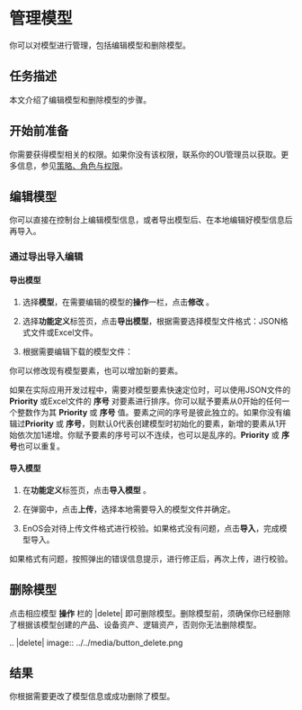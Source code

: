 # 管理模型

你可以对模型进行管理，包括编辑模型和删除模型。

## 任务描述

本文介绍了编辑模型和删除模型的步骤。

## 开始前准备


你需要获得模型相关的权限。如果你没有该权限，联系你的OU管理员以获取。更多信息，参见[策略、角色与权限](/docs/iam/zh_CN/latest/access_policy)。


## 编辑模型

你可以直接在控制台上编辑模型信息，或者导出模型后、在本地编辑好模型信息后再导入。

### 通过导出导入编辑

#### 导出模型 

1. 选择**模型**，在需要编辑的模型的**操作**一栏，点击**修改** 。

2. 选择**功能定义**标签页，点击**导出模型**，根据需要选择模型文件格式：JSON格式文件或Excel文件。

3. 根据需要编辑下载的模型文件：

  你可以修改现有模型要素，也可以增加新的要素。

  如果在实际应用开发过程中，需要对模型要素快速定位时，可以使用JSON文件的 **Priority** 或Excel文件的 **序号** 对要素进行排序。你可以赋予要素从0开始的任何一个整数作为其 **Priority** 或 **序号** 值。要素之间的序号是彼此独立的。如果你没有编辑过**Priority** 或 **序号**，则默认0代表创建模型时初始化的要素，新增的要素从1开始依次加1递增。你赋予要素的序号可以不连续，也可以是乱序的。**Priority** 或 **序号**也可以重复。

#### 导入模型

1. 在**功能定义**标签页，点击**导入模型** 。

2. 在弹窗中，点击**上传**，选择本地需要导入的模型文件并确定。

3. EnOS会对待上传文件格式进行校验。如果格式没有问题，点击**导入**，完成模型导入。
 
 如果格式有问题，按照弹出的错误信息提示，进行修正后，再次上传，进行校验。

## 删除模型

点击相应模型 **操作** 栏的 |delete| 即可删除模型。删除模型前，须确保你已经删除了根据该模型创建的产品、设备资产、逻辑资产，否则你无法删除模型。

.. |delete| image:: ../../media/button_delete.png

## 结果

你根据需要更改了模型信息或成功删除了模型。

